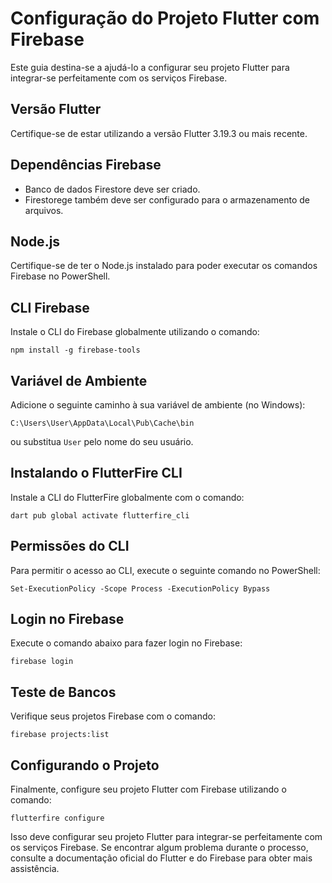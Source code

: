 # Configuração do Projeto Flutter com Firebase

Este guia destina-se a ajudá-lo a configurar seu projeto Flutter para integrar-se perfeitamente com os serviços Firebase.

## Versão Flutter
Certifique-se de estar utilizando a versão Flutter 3.19.3 ou mais recente.

## Dependências Firebase
- Banco de dados Firestore deve ser criado.
- Firestorege também deve ser configurado para o armazenamento de arquivos.

## Node.js
Certifique-se de ter o Node.js instalado para poder executar os comandos Firebase no PowerShell.

## CLI Firebase
Instale o CLI do Firebase globalmente utilizando o comando:
```
npm install -g firebase-tools
```

## Variável de Ambiente
Adicione o seguinte caminho à sua variável de ambiente (no Windows):
```
C:\Users\User\AppData\Local\Pub\Cache\bin
```
ou substitua `User` pelo nome do seu usuário.

## Instalando o FlutterFire CLI
Instale a CLI do FlutterFire globalmente com o comando:
```
dart pub global activate flutterfire_cli
```

## Permissões do CLI
Para permitir o acesso ao CLI, execute o seguinte comando no PowerShell:
```
Set-ExecutionPolicy -Scope Process -ExecutionPolicy Bypass
```

## Login no Firebase
Execute o comando abaixo para fazer login no Firebase:
```
firebase login
```

## Teste de Bancos
Verifique seus projetos Firebase com o comando:
```
firebase projects:list
```

## Configurando o Projeto
Finalmente, configure seu projeto Flutter com Firebase utilizando o comando:
```
flutterfire configure
```

Isso deve configurar seu projeto Flutter para integrar-se perfeitamente com os serviços Firebase. Se encontrar algum problema durante o processo, consulte a documentação oficial do Flutter e do Firebase para obter mais assistência.

